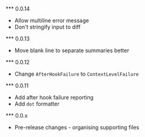 *** 0.0.14
* Allow multiline error message
* Don't stringify input to diff

*** 0.0.13
* Move blank line to separate summaries better

*** 0.0.12
* Change `AfterHookFailure` to `ContextLevelFailure`

*** 0.0.11
* Add after hook failure reporting
* Add `dot` formatter

*** 0.0.x
* Pre-release changes - organising supporting files